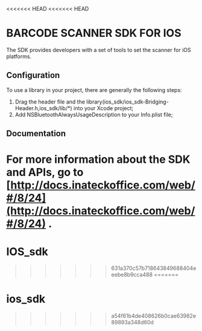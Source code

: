 <<<<<<< HEAD
<<<<<<< HEAD
# BARCODE SCANNER SDK FOR IOS
The SDK provides developers with a set of tools to set the scanner for iOS platforms.

## Configuration
To use a library in your project, there are generally the following steps:
1. Drag the header file and the library(ios_sdk/ios_sdk-Bridging-Header.h,ios_sdk/lib/*) into your Xcode project;
2. Add NSBluetoothAlwaysUsageDescription to your Info.plist file;

## Documentation
For more information about the SDK and APIs, go to [http://docs.inateckoffice.com/web/#/8/24](http://docs.inateckoffice.com/web/#/8/24) .
=======
# IOS_sdk

>>>>>>> 631a370c57b718643849688404eeebe8b9cca488
=======
# ios_sdk

>>>>>>> a54f61b4de408626b0cae63982e89893a348d60d
